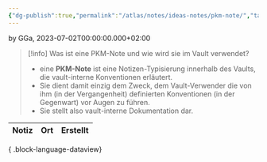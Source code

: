 ```yaml
---
{"dg-publish":true,"permalink":"/atlas/notes/ideas-notes/pkm-note/","tags":["class/admin"],"noteIcon":""}
---
```


by GGa, 2023-07-02T00:00:00.000+02:00  

> [!info] Was ist eine PKM-Note und wie wird sie im Vault verwendet?
> - eine **PKM-Note** ist eine Notizen-Typisierung innerhalb des Vaults, die vault-interne Konventionen erläutert. 
> - Sie dient damit einzig dem Zweck, dem Vault-Verwender die von ihm (in der Vergangenheit) definierten Konventionen (in der Gegenwart) vor Augen zu führen. 
> - Sie stellt also vault-interne Dokumentation dar.

| Notiz | Ort | Erstellt |
| ----- | --- | -------- |

{ .block-language-dataview}


